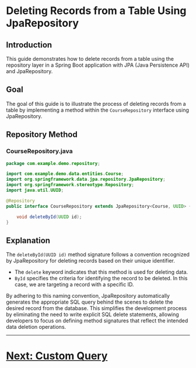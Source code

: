 # Deleting Records from a Table Using JpaRepository

## Introduction

This guide demonstrates how to delete records from a table using the repository layer in a Spring Boot application with JPA (Java Persistence API) and JpaRepository.

## Goal

The goal of this guide is to illustrate the process of deleting records from a table by implementing a method within the `CourseRepository` interface using JpaRepository.

## Repository Method

### CourseRepository.java

```java
package com.example.demo.repository;

import com.example.demo.data.entities.Course;
import org.springframework.data.jpa.repository.JpaRepository;
import org.springframework.stereotype.Repository;
import java.util.UUID;

@Repository
public interface CourseRepository extends JpaRepository<Course, UUID> {

    void deleteById(UUID id);
}
```

## Explanation

The `deleteById(UUID id)` method signature follows a convention recognized by JpaRepository for deleting records based on their unique identifier.

- The `delete` keyword indicates that this method is used for deleting data.
- `ById` specifies the criteria for identifying the record to be deleted. In this case, we are targeting a record with a specific ID.

By adhering to this naming convention, JpaRepository automatically generates the appropriate SQL query behind the scenes to delete the desired record from the database. This simplifies the development process by eliminating the need to write explicit SQL delete statements, allowing developers to focus on defining method signatures that reflect the intended data deletion operations.

---

# [Next: Custom Query](query.md)
